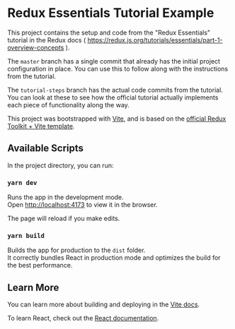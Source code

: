 # Redux Essentials Tutorial Example

This project contains the setup and code from the "Redux Essentials" tutorial in the Redux docs ( https://redux.js.org/tutorials/essentials/part-1-overview-concepts ).

The `master` branch has a single commit that already has the initial project configuration in place. You can use this to follow along with the instructions from the tutorial.

The `tutorial-steps` branch has the actual code commits from the tutorial. You can look at these to see how the official tutorial actually implements each piece of functionality along the way.

This project was bootstrapped with [Vite](https://vitejs.dev/), and is based on the [official Redux Toolkit + Vite template](https://github.com/reduxjs/redux-templates/tree/master/packages/vite-template-redux).

## Available Scripts

In the project directory, you can run:

### `yarn dev`

Runs the app in the development mode.<br />
Open [http://localhost:4173](http://localhost:4173) to view it in the browser.

The page will reload if you make edits.<br />

### `yarn build`

Builds the app for production to the `dist` folder.<br />
It correctly bundles React in production mode and optimizes the build for the best performance.

## Learn More

You can learn more about building and deploying in the [Vite docs](https://vitejs.dev/).

To learn React, check out the [React documentation](https://react.dev).
